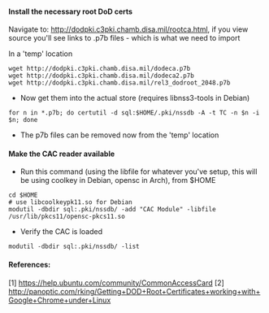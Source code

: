 #### Install the necessary root DoD certs

Navigate to: http://dodpki.c3pki.chamb.disa.mil/rootca.html, if you view source you'll see links to .p7b files - which is what we need to import

In a 'temp' location 
```
wget http://dodpki.c3pki.chamb.disa.mil/dodeca.p7b
wget http://dodpki.c3pki.chamb.disa.mil/dodeca2.p7b
wget http://dodpki.c3pki.chamb.disa.mil/rel3_dodroot_2048.p7b
```

* Now get them into the actual store (requires libnss3-tools in Debian)
```
for n in *.p7b; do certutil -d sql:$HOME/.pki/nssdb -A -t TC -n $n -i $n; done
```

* The p7b files can be removed now from the 'temp' location

#### Make the CAC reader available
* Run this command (using the libfile for whatever you've setup, this will be using coolkey in Debian, opensc in Arch), from $HOME
```
cd $HOME
# use libcoolkeypk11.so for Debian
modutil -dbdir sql:.pki/nssdb/ -add "CAC Module" -libfile /usr/lib/pkcs11/opensc-pkcs11.so 
```

* Verify the CAC is loaded
```
modutil -dbdir sql:.pki/nssdb/ -list
```

#### References:

[1] https://help.ubuntu.com/community/CommonAccessCard
[2] http://panoptic.com/rking/Getting+DOD+Root+Certificates+working+with+Google+Chrome+under+Linux
